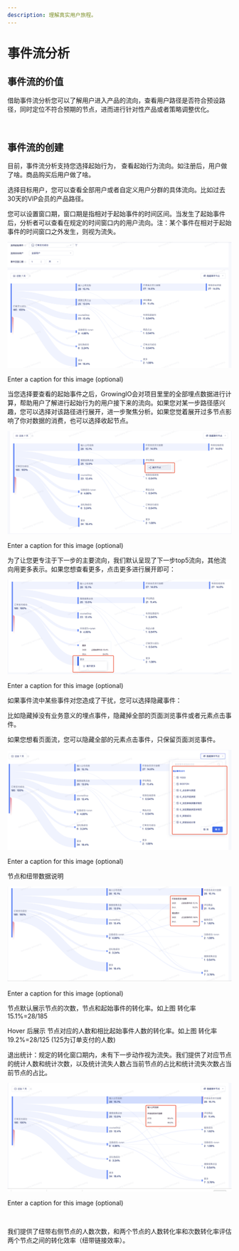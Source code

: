 ```yaml
---
description: 理解真实用户旅程。
---
```


# 事件流分析

## **事件流的价值**

‌借助事件流分析您可以了解用户进入产品的流向，查看用户路径是否符合预设路径，同时定位不符合预期的节点，进而进行针对性产品或者策略调整优化。

‌

## **事件流的创建**

‌目前，事件流分析支持您选择起始行为， 查看起始行为流向。如注册后，用户做了啥。商品购买后用户做了啥。

‌选择目标用户，您可以查看全部用户或者自定义用户分群的具体流向。比如过去30天的VIP会员的产品路径。

‌您可以设置窗口期，窗口期是指相对于起始事件的时间区间。当发生了起始事件后，分析者可以查看在规定的时间窗口内的用户流向。注：某个事件在相对于起始事件的时间窗口之外发生，则视为流失。

![](../../.gitbook/assets/0%20%281%29.png)

Enter a caption for this image \(optional\)

‌当您选择要查看的起始事件之后，GrowingIO会对项目里里的全部埋点数据进行计算，帮助用户了解进行起始行为的用户接下来的流向。如果您对某一步路径感兴趣，您可以选择对该路径进行展开，进一步聚焦分析。如果您觉着展开过多节点影响了你对数据的消费，也可以选择收起节点。

![](../../.gitbook/assets/1%20%281%29.png)

Enter a caption for this image \(optional\)

‌为了让您更专注于下一步的主要流向，我们默认呈现了下一步top5流向，其他流向用更多表示。如果您想查看更多，点击更多进行展开即可：

![](../../.gitbook/assets/2%20%281%29.png)

Enter a caption for this image \(optional\)

‌如果事件流中某些事件对您造成了干扰，您可以选择隐藏事件：

‌比如隐藏掉没有业务意义的埋点事件，隐藏掉全部的页面浏览事件或者元素点击事件。

如果您想看页面流，您可以隐藏全部的元素点击事件，只保留页面浏览事件。

![](../../.gitbook/assets/3%20%282%29.png)

Enter a caption for this image \(optional\)

‌节点和纽带数据说明

![](../../.gitbook/assets/4%20%282%29.png)

Enter a caption for this image \(optional\)

‌节点默认展示节点的次数，节点和起始事件的转化率。如上图 转化率15.1%=28/185

‌Hover 后展示 节点对应的人数和相比起始事件人数的转化率。如上图 转化率19.2%=28/125 \(125为订单支付的人数\)

‌退出统计：规定的转化窗口期内，未有下一步动作视为流失。我们提供了对应节点的统计人数和统计次数，以及统计流失人数占当前节点的占比和统计流失次数占当前节点的占比。

![](../../.gitbook/assets/5%20%282%29.png)

Enter a caption for this image \(optional\)

‌

我们提供了纽带右侧节点的人数次数，和两个节点的人数转化率和次数转化率评估两个节点之间的转化效率（纽带链接效率）。

